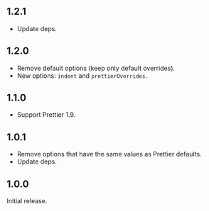 ## 1.2.1

- Update deps.

## 1.2.0

- Remove default options (keep only default overrides).
- New options: `indent` and `prettierOverrides`.

## 1.1.0

- Support Prettier 1.9.

## 1.0.1

- Remove options that have the same values as Prettier defaults.
- Update deps.

## 1.0.0

Initial release.
